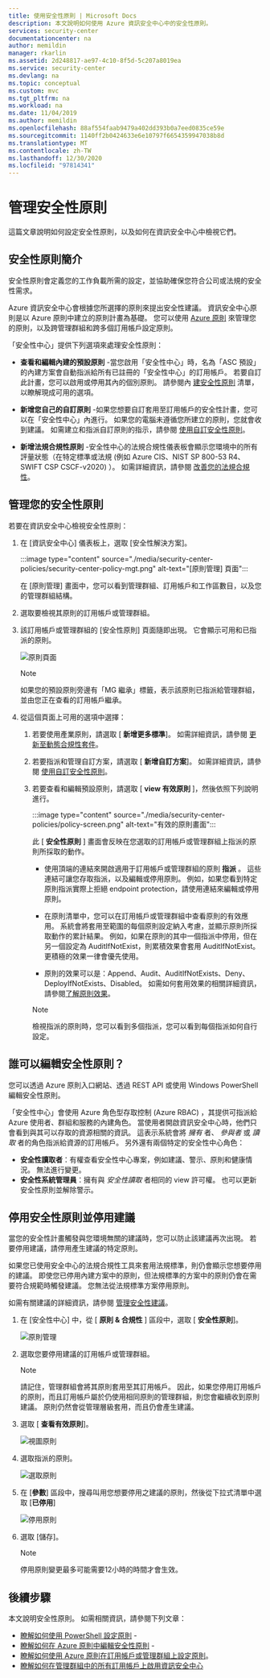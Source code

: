 ```yaml
---
title: 使用安全性原則 | Microsoft Docs
description: 本文說明如何使用 Azure 資訊安全中心中的安全性原則。
services: security-center
documentationcenter: na
author: memildin
manager: rkarlin
ms.assetid: 2d248817-ae97-4c10-8f5d-5c207a8019ea
ms.service: security-center
ms.devlang: na
ms.topic: conceptual
ms.custom: mvc
ms.tgt_pltfrm: na
ms.workload: na
ms.date: 11/04/2019
ms.author: memildin
ms.openlocfilehash: 88af554faab9479a402dd393b0a7eed0835ce59e
ms.sourcegitcommit: 1140ff2b0424633e6e10797f6654359947038b8d
ms.translationtype: MT
ms.contentlocale: zh-TW
ms.lasthandoff: 12/30/2020
ms.locfileid: "97814341"
---
```

# <a name="manage-security-policies"></a>管理安全性原則

這篇文章說明如何設定安全性原則，以及如何在資訊安全中心中檢視它們。 

## <a name="introduction-to-security-policies"></a>安全性原則簡介

安全性原則會定義您的工作負載所需的設定，並協助確保您符合公司或法規的安全性需求。

Azure 資訊安全中心會根據您所選擇的原則來提出安全性建議。 資訊安全中心原則是以 Azure 原則中建立的原則計畫為基礎。 您可以使用 [Azure 原則](../governance/policy/overview.md) 來管理您的原則，以及跨管理群組和跨多個訂用帳戶設定原則。

「安全性中心」提供下列選項來處理安全性原則：

* **查看和編輯內建的預設原則** -當您啟用「安全性中心」時，名為「ASC 預設」的內建方案會自動指派給所有已註冊的「安全性中心」的訂用帳戶。 若要自訂此計畫，您可以啟用或停用其內的個別原則。 請參閱內 [建安全性原則](./policy-reference.md) 清單，以瞭解現成可用的選項。

* **新增您自己的自訂原則** -如果您想要自訂套用至訂用帳戶的安全性計畫，您可以在「安全性中心」內進行。 如果您的電腦未遵循您所建立的原則，您就會收到建議。 如需建立和指派自訂原則的指示，請參閱 [使用自訂安全性原則](custom-security-policies.md)。

* **新增法規合規性原則** -安全性中心的法規合規性儀表板會顯示您環境中的所有評量狀態（在特定標準或法規 (例如 Azure CIS、NIST SP 800-53 R4、SWIFT CSP CSCF-v2020) ）。 如需詳細資訊，請參閱 [改善您的法規合規性](security-center-compliance-dashboard.md)。


## <a name="manage-your-security-policies"></a>管理您的安全性原則

若要在資訊安全中心檢視安全性原則：

1. 在 [資訊安全中心] 儀表板上，選取 [安全性解決方案]。

    :::image type="content" source="./media/security-center-policies/security-center-policy-mgt.png" alt-text="[原則管理] 頁面":::

   在 [原則管理] 畫面中，您可以看到管理群組、訂用帳戶和工作區數目，以及您的管理群組結構。

1. 選取要檢視其原則的訂用帳戶或管理群組。

1. 該訂用帳戶或管理群組的 [安全性原則] 頁面隨即出現。 它會顯示可用和已指派的原則。

   ![原則頁面](./media/tutorial-security-policy/security-policy-page.png)

    > [!NOTE]
    > 如果您的預設原則旁邊有「MG 繼承」標籤，表示該原則已指派給管理群組，並由您正在查看的訂用帳戶繼承。


1. 從這個頁面上可用的選項中選擇：

    1. 若要使用產業原則，請選取 [ **新增更多標準**]。 如需詳細資訊，請參閱 [更新至動態合規性套件](update-regulatory-compliance-packages.md)。

    1. 若要指派和管理自訂方案，請選取 [ **新增自訂方案**]。 如需詳細資訊，請參閱 [使用自訂安全性原則](custom-security-policies.md)。

    1. 若要查看和編輯預設原則，請選取 [ **view 有效原則** ]，然後依照下列說明進行。 

        :::image type="content" source="./media/security-center-policies/policy-screen.png" alt-text="有效的原則畫面":::

       此 [ **安全性原則** ] 畫面會反映在您選取的訂用帳戶或管理群組上指派的原則所採取的動作。
       
       * 使用頂端的連結來開啟適用于訂用帳戶或管理群組的原則 **指派** 。 這些連結可讓您存取指派，以及編輯或停用原則。 例如，如果您看到特定原則指派實際上拒絕 endpoint protection，請使用連結來編輯或停用原則。
       
       * 在原則清單中，您可以在訂用帳戶或管理群組中查看原則的有效應用。 系統會將套用至範圍的每個原則設定納入考慮，並顯示原則所採取動作的累計結果。 例如，如果在原則的其中一個指派中停用，但在另一個設定為 AuditIfNotExist，則累積效果會套用 AuditIfNotExist。 更積極的效果一律會優先使用。
       
       * 原則的效果可以是：Append、Audit、AuditIfNotExists、Deny、DeployIfNotExists、Disabled。 如需如何套用效果的相關詳細資訊，請參閱[了解原則效果](../governance/policy/concepts/effects.md)。

       > [!NOTE]
       > 檢視指派的原則時，您可以看到多個指派，您可以看到每個指派如何自行設定。


## <a name="who-can-edit-security-policies"></a>誰可以編輯安全性原則？

您可以透過 Azure 原則入口網站、透過 REST API 或使用 Windows PowerShell 編輯安全性原則。

「安全性中心」會使用 Azure 角色型存取控制 (Azure RBAC) ，其提供可指派給 Azure 使用者、群組和服務的內建角色。 當使用者開啟資訊安全中心時，他們只會看到與其可以存取的資源相關的資訊。 這表示系統會將 *擁有* 者、 *參與者* 或 *讀取* 者的角色指派給資源的訂用帳戶。 另外還有兩個特定的安全性中心角色：

- **安全性讀取者**：有權查看安全性中心專案，例如建議、警示、原則和健康情況。 無法進行變更。
- **安全性系統管理員**：擁有與 *安全性讀取* 者相同的 view 許可權。 也可以更新安全性原則並解除警示。


## <a name="disable-security-policies-and-disable-recommendations"></a>停用安全性原則並停用建議

當您的安全性計畫觸發與您環境無關的建議時，您可以防止該建議再次出現。 若要停用建議，請停用產生建議的特定原則。

如果您已使用安全中心的法規合規性工具來套用法規標準，則仍會顯示您想要停用的建議。 即使您已停用內建方案中的原則，但法規標準的方案中的原則仍會在需要符合規範時觸發建議。 您無法從法規標準方案停用原則。

如需有關建議的詳細資訊，請參閱 [管理安全性建議](security-center-recommendations.md)。

1. 在 [安全性中心] 中，從 [ **原則 & 合規性** ] 區段中，選取 [ **安全性原則**]。

   ![原則管理](./media/tutorial-security-policy/policy-management.png)

2. 選取您要停用建議的訂用帳戶或管理群組。

   > [!NOTE]
   > 請記住，管理群組會將其原則套用至其訂用帳戶。 因此，如果您停用訂用帳戶的原則，而且訂用帳戶屬於仍使用相同原則的管理群組，則您會繼續收到原則建議。 原則仍然會從管理層級套用，而且仍會產生建議。

1. 選取 [ **查看有效原則**]。

   ![視圖原則](./media/tutorial-security-policy/view-effective-policy.png)

1. 選取指派的原則。

   ![選取原則](./media/tutorial-security-policy/security-policy.png)

1. 在 [**參數**] 區段中，搜尋叫用您想要停用之建議的原則，然後從下拉式清單中選取 [**已停用**]

   ![停用原則](./media/tutorial-security-policy/disable-policy.png)

1. 選取 [儲存]。

   > [!NOTE]
   > 停用原則變更最多可能需要12小時的時間才會生效。



## <a name="next-steps"></a>後續步驟
本文說明安全性原則。 如需相關資訊，請參閱下列文章：

- [瞭解如何使用 PowerShell 設定原則](../governance/policy/assign-policy-powershell.md) - 
- [瞭解如何在 Azure 原則中編輯安全性原則](../governance/policy/tutorials/create-and-manage.md) - 
- [瞭解如何使用 Azure 原則在訂用帳戶或管理群組上設定原則](../governance/policy/overview.md)。
- [瞭解如何在管理群組中的所有訂用帳戶上啟用資訊安全中心](onboard-management-group.md)